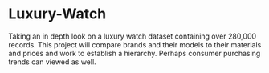 # Luxury-Watch
Taking an in depth look on a luxury watch dataset containing over 280,000 records. This project will compare brands and their models to their materials and prices and work to establish a hierarchy. Perhaps consumer purchasing trends can viewed as well.
